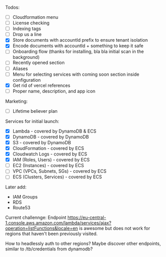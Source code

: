 Todos:

- [ ] Cloudformation menu
- [ ] License checking
- [ ] Indexing tags
- [ ] Drop us a line
- [x] Store documents with accountId prefix to ensure tenant isolation
- [x] Encode documents with accountId + something to keep it safe
- [ ] Onboarding flow (thanks for installing, bla bla initial scan in the background)
- [ ] Recently opened section
- [ ] Aliases
- [ ] Menu for selecting services with coming soon section inside configuration
- [x] Get rid of vercel references
- [ ] Proper name, description, and app icon

Marketing:

- [ ] Lifetime believer plan

Services for initial launch:

- [x] Lambda - covered by DynamoDB & ECS
- [x] DynamoDB - covered by DynamoDB
- [x] S3 - covered by DynamoDB
- [x] CloudFormation - covered by ECS
- [x] Cloudwatch Logs - covered by ECS
- [x] IAM (Roles, Users) - covered by ECS
- [ ] EC2 (Instances) - covered by ECS
- [ ] VPC (VPCs, Subnets, SGs) - covered by ECS
- [ ] ECS (Clusters, Services) - covered by ECS

Later add:

- IAM Groups
- RDS
- Route53

Current challennge:
Endpoint https://eu-central-1.console.aws.amazon.com/lambda/services/ajax?operation=listFunctions&locale=en
is awesome but does not work for regions that haven't been previously visited.

How to headlessly auth to other regions?
Maybe discover other endpoints, similar to /tb/credentials from dynamodb?

